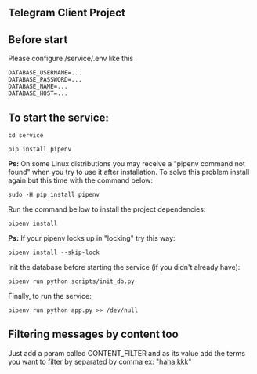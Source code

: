 ## Telegram Client Project

## Before start

Please configure /service/.env like this

```
DATABASE_USERNAME=...
DATABASE_PASSWORD=...
DATABASE_NAME=...
DATABASE_HOST=...
```

## To start the service:

```
cd service
```


```
pip install pipenv
```

**Ps:**  On some Linux distributions you may receive a "pipenv command not found" when you try to use it after installation. To solve this problem install again but this time with the command below:


```
sudo -H pip install pipenv
```

Run the command bellow to install the project dependencies:

```
pipenv install
```

**Ps:** If your pipenv locks up in "locking" try this way:

```
pipenv install --skip-lock
```

Init the database before starting the service (if you didn't already have):

```
pipenv run python scripts/init_db.py
```

Finally, to run the service:

```
pipenv run python app.py >> /dev/null
```

## Filtering messages by content too

Just add a param called CONTENT_FILTER and as its value add the terms you want to filter by separated by comma ex: "haha,kkk"